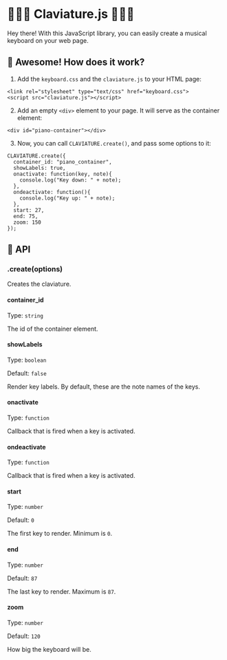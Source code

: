 # 🎹🎹🎹 Claviature.js 🎹🎹🎹

Hey there! With this JavaScript library, you can easily
create a musical keyboard on your web page.

## 🎉 Awesome! How does it work?

1. Add the `keyboard.css` and the `claviature.js` to your HTML page:

```
<link rel="stylesheet" type="text/css" href="keyboard.css">
<script src="claviature.js"></script>
```

2. Add an empty `<div>` element to your page. It will serve as the container element:

```
<div id="piano-container"></div>
```

3. Now, you can call `CLAVIATURE.create()`, and pass some options to it:

```
CLAVIATURE.create({
  container_id: "piano_container",
  showLabels: true,
  onactivate: function(key, note){
    console.log("Key down: " + note);
  },
  ondeactivate: function(){
    console.log("Key up: " + note);
  },
  start: 27,
  end: 75,
  zoom: 150
});
```

## 🔧 API

### .create(options)

Creates the claviature.

#### container_id

Type: `string`

The id of the container element.

#### showLabels

Type: `boolean`

Default: `false`

Render key labels. By default, these are the note names of the keys.

#### onactivate

Type: `function`

Callback that is fired when a key is activated.

#### ondeactivate

Type: `function`

Callback that is fired when a key is activated.

#### start

Type: `number`

Default: `0`

The first key to render. Minimum is `0`.

#### end

Type: `number`

Default: `87`

The last key to render. Maximum is `87`.

#### zoom

Type: `number`

Default: `120`

How big the keyboard will be.
